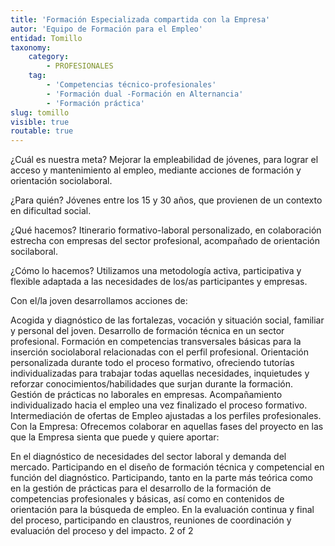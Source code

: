 ```yaml
---
title: 'Formación Especializada compartida con la Empresa'
autor: 'Equipo de Formación para el Empleo'
entidad: Tomillo
taxonomy:
    category:
        - PROFESIONALES
    tag:
        - 'Competencias técnico-profesionales'
        - 'Formación dual -Formación en Alternancia'
        - 'Formación práctica'
slug: tomillo
visible: true
routable: true
---
```

¿Cuál es nuestra meta?
Mejorar la empleabilidad de jóvenes, para lograr el acceso y mantenimiento al empleo, mediante acciones de formación y orientación sociolaboral.

¿Para quién?
Jóvenes entre los 15 y 30 años, que provienen de un contexto en dificultad social.

¿Qué hacemos?
Itinerario formativo-laboral personalizado, en colaboración estrecha con empresas del sector profesional, acompañado de orientación socilaboral.

¿Cómo lo hacemos?
Utilizamos una metodología activa, participativa y flexible adaptada a las necesidades de los/as participantes y empresas.

Con el/la joven desarrollamos acciones de:

Acogida y diagnóstico de las fortalezas, vocación y situación social, familiar y personal del joven.
Desarrollo de formación técnica en un sector profesional.
Formación en competencias transversales básicas para la inserción sociolaboral relacionadas con el perfil profesional.
Orientación personalizada durante todo el proceso formativo, ofreciendo tutorías individualizadas para trabajar todas aquellas necesidades, inquietudes y reforzar conocimientos/habilidades que surjan durante la formación.
Gestión de prácticas no laborales en empresas.
Acompañamiento individualizado hacia el empleo una vez finalizado el proceso formativo.
Intermediación de ofertas de Empleo ajustadas a los perfiles profesionales.
Con la Empresa: 
Ofrecemos colaborar en aquellas fases del proyecto en las que la Empresa sienta que puede y quiere aportar:

En el diagnóstico de necesidades del sector laboral y demanda del mercado.
Participando en el diseño de formación técnica y competencial en función del diagnóstico.
Participando, tanto en la parte más teórica como en la gestión de prácticas para el desarrollo de la formación de competencias profesionales y básicas, así como en contenidos de orientación para la búsqueda de empleo.
En la evaluación continua y final del proceso, participando en claustros, reuniones de coordinación y evaluación del proceso y del impacto.
2 of 2
